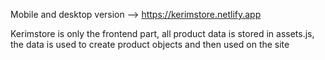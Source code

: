 Mobile and desktop version --> https://kerimstore.netlify.app

Kerimstore is only the frontend part, all product data is stored in assets.js, the data is used to create product objects and then used on the site

